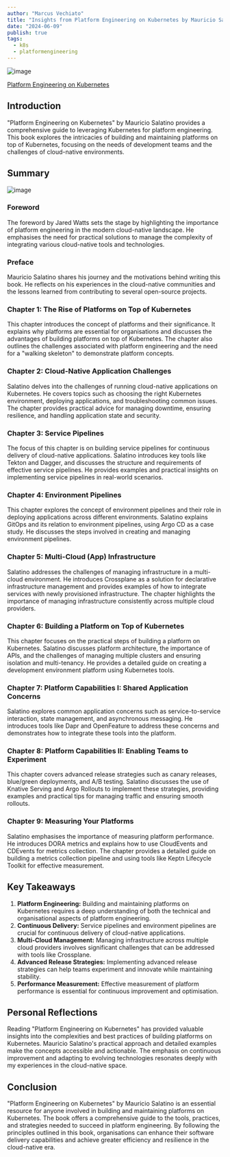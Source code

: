 ```yaml
---
author: "Marcus Vechiato"
title: "Insights from Platform Engineering on Kubernetes by Mauricio Salatino"
date: "2024-06-09"
publish: true
tags: 
  - k8s
  - platformengineering
--- 
```


![image](/obsidian/book_platform_engineering_kubernetes.jpg)

[Platform Engineering on Kubernetes](https://www.amazon.co.uk/dp/1617299324)
## Introduction

"Platform Engineering on Kubernetes" by Mauricio Salatino provides a comprehensive guide to leveraging Kubernetes for platform engineering. This book explores the intricacies of building and maintaining platforms on top of Kubernetes, focusing on the needs of development teams and the challenges of cloud-native environments.

## Summary
![image](/obsidian/mindmap_platform_engineering_k8s.png)
### Foreword

The foreword by Jared Watts sets the stage by highlighting the importance of platform engineering in the modern cloud-native landscape. He emphasises the need for practical solutions to manage the complexity of integrating various cloud-native tools and technologies.

### Preface

Mauricio Salatino shares his journey and the motivations behind writing this book. He reflects on his experiences in the cloud-native communities and the lessons learned from contributing to several open-source projects.

### Chapter 1: The Rise of Platforms on Top of Kubernetes

This chapter introduces the concept of platforms and their significance. It explains why platforms are essential for organisations and discusses the advantages of building platforms on top of Kubernetes. The chapter also outlines the challenges associated with platform engineering and the need for a "walking skeleton" to demonstrate platform concepts.

### Chapter 2: Cloud-Native Application Challenges

Salatino delves into the challenges of running cloud-native applications on Kubernetes. He covers topics such as choosing the right Kubernetes environment, deploying applications, and troubleshooting common issues. The chapter provides practical advice for managing downtime, ensuring resilience, and handling application state and security.

### Chapter 3: Service Pipelines

The focus of this chapter is on building service pipelines for continuous delivery of cloud-native applications. Salatino introduces key tools like Tekton and Dagger, and discusses the structure and requirements of effective service pipelines. He provides examples and practical insights on implementing service pipelines in real-world scenarios.

### Chapter 4: Environment Pipelines

This chapter explores the concept of environment pipelines and their role in deploying applications across different environments. Salatino explains GitOps and its relation to environment pipelines, using Argo CD as a case study. He discusses the steps involved in creating and managing environment pipelines.

### Chapter 5: Multi-Cloud (App) Infrastructure

Salatino addresses the challenges of managing infrastructure in a multi-cloud environment. He introduces Crossplane as a solution for declarative infrastructure management and provides examples of how to integrate services with newly provisioned infrastructure. The chapter highlights the importance of managing infrastructure consistently across multiple cloud providers.

### Chapter 6: Building a Platform on Top of Kubernetes

This chapter focuses on the practical steps of building a platform on Kubernetes. Salatino discusses platform architecture, the importance of APIs, and the challenges of managing multiple clusters and ensuring isolation and multi-tenancy. He provides a detailed guide on creating a development environment platform using Kubernetes tools.

### Chapter 7: Platform Capabilities I: Shared Application Concerns

Salatino explores common application concerns such as service-to-service interaction, state management, and asynchronous messaging. He introduces tools like Dapr and OpenFeature to address these concerns and demonstrates how to integrate these tools into the platform.

### Chapter 8: Platform Capabilities II: Enabling Teams to Experiment

This chapter covers advanced release strategies such as canary releases, blue/green deployments, and A/B testing. Salatino discusses the use of Knative Serving and Argo Rollouts to implement these strategies, providing examples and practical tips for managing traffic and ensuring smooth rollouts.

### Chapter 9: Measuring Your Platforms

Salatino emphasises the importance of measuring platform performance. He introduces DORA metrics and explains how to use CloudEvents and CDEvents for metrics collection. The chapter provides a detailed guide on building a metrics collection pipeline and using tools like Keptn Lifecycle Toolkit for effective measurement.

## Key Takeaways

1. **Platform Engineering:** Building and maintaining platforms on Kubernetes requires a deep understanding of both the technical and organisational aspects of platform engineering.
2. **Continuous Delivery:** Service pipelines and environment pipelines are crucial for continuous delivery of cloud-native applications.
3. **Multi-Cloud Management:** Managing infrastructure across multiple cloud providers involves significant challenges that can be addressed with tools like Crossplane.
4. **Advanced Release Strategies:** Implementing advanced release strategies can help teams experiment and innovate while maintaining stability.
5. **Performance Measurement:** Effective measurement of platform performance is essential for continuous improvement and optimisation.

## Personal Reflections

Reading "Platform Engineering on Kubernetes" has provided valuable insights into the complexities and best practices of building platforms on Kubernetes. Mauricio Salatino's practical approach and detailed examples make the concepts accessible and actionable. The emphasis on continuous improvement and adapting to evolving technologies resonates deeply with my experiences in the cloud-native space.

## Conclusion

"Platform Engineering on Kubernetes" by Mauricio Salatino is an essential resource for anyone involved in building and maintaining platforms on Kubernetes. The book offers a comprehensive guide to the tools, practices, and strategies needed to succeed in platform engineering. By following the principles outlined in this book, organisations can enhance their software delivery capabilities and achieve greater efficiency and resilience in the cloud-native era.



